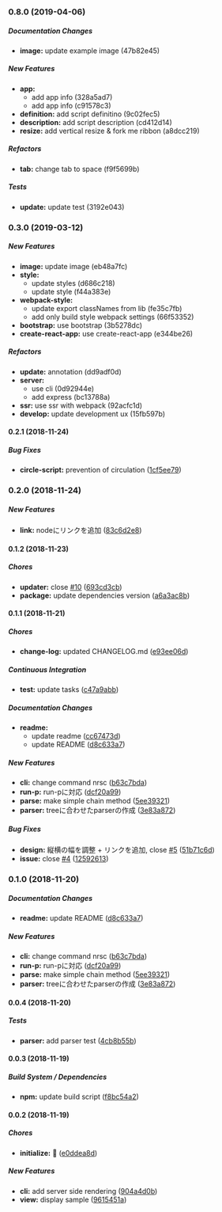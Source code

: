 ### 0.8.0 (2019-04-06)

##### Documentation Changes

* **image:**  update example image (47b82e45)

##### New Features

* **app:**
  *  add app info (328a5ad7)
  *  add app info (c91578c3)
* **definition:**  add script definitino (9c02fec5)
* **description:**  add script description (cd412d14)
* **resize:**  add vertical resize & fork me ribbon (a8dcc219)

##### Refactors

* **tab:**  change tab to space (f9f5699b)

##### Tests

* **update:**  update test (3192e043)

### 0.3.0 (2019-03-12)

##### New Features

* **image:**  update image (eb48a7fc)
* **style:**
  *  update styles (d686c218)
  *  update style (f44a383e)
* **webpack-style:**
  *  update export classNames from lib (fe35c7fb)
  *  add only build style webpack settings (66f53352)
* **bootstrap:**  use bootstrap (3b5278dc)
* **create-react-app:**  use create-react-app (e344be26)

##### Refactors

* **update:**  annotation (dd9adf0d)
* **server:**
  *  use cli (0d92944e)
  *  add express (bc13788a)
* **ssr:**  use ssr with webpack (92acfc1d)
* **develop:**  update development ux (15fb597b)

#### 0.2.1 (2018-11-24)

##### Bug Fixes

* **circle-script:**  prevention of circulation ([1cf5ee79](https://github.com/Himenon/npm-run-script-chain/commit/1cf5ee7934da009113cc5482659eb84ab67a253f))

### 0.2.0 (2018-11-24)

##### New Features

* **link:**  nodeにリンクを追加 ([83c6d2e8](https://github.com/Himenon/npm-run-script-chain/commit/83c6d2e8f7bdbdf29ef57b15c7d908b979dbe931))

#### 0.1.2 (2018-11-23)

##### Chores

* **updater:**  close [#10](https://github.com/Himenon/npm-run-script-chain/pull/10) ([693cd3cb](https://github.com/Himenon/npm-run-script-chain/commit/693cd3cb74803db42053dbc41b1abf102bbf6b26))
* **package:**  update dependencies version ([a6a3ac8b](https://github.com/Himenon/npm-run-script-chain/commit/a6a3ac8bf1793cece8fd64dd149c27b20815cbed))

#### 0.1.1 (2018-11-21)

##### Chores

* **change-log:**  updated CHANGELOG.md ([e93ee06d](https://github.com/Himenon/npm-run-script-chain/commit/e93ee06d9f086096e8d4459b6f1255b7d34ce512))

##### Continuous Integration

* **test:**  update tasks ([c47a9abb](https://github.com/Himenon/npm-run-script-chain/commit/c47a9abbda307e5ad6e31cd2287ebca9abd7940b))

##### Documentation Changes

* **readme:**
  *  update readme ([cc67473d](https://github.com/Himenon/npm-run-script-chain/commit/cc67473db23ac7b44d385b2fe4edaee94a973407))
  *  update README ([d8c633a7](https://github.com/Himenon/npm-run-script-chain/commit/d8c633a7ecc8afed690eced651ec44aa6b5d84df))

##### New Features

* **cli:**  change command nrsc ([b63c7bda](https://github.com/Himenon/npm-run-script-chain/commit/b63c7bda41ac96f425c350693e6ca6e516e3fff9))
* **run-p:**  run-pに対応 ([dcf20a99](https://github.com/Himenon/npm-run-script-chain/commit/dcf20a991750909718290b386a7af708f04914cf))
* **parse:**  make simple chain method ([5ee39321](https://github.com/Himenon/npm-run-script-chain/commit/5ee393217fd8488a97e201499c2eb6ff1d06b613))
* **parser:**  treeに合わせたparserの作成 ([3e83a872](https://github.com/Himenon/npm-run-script-chain/commit/3e83a872ad4ba9b1e4b2e6eb64e19f0ea500b7f5))

##### Bug Fixes

* **design:**  縦横の幅を調整 + リンクを追加, close [#5](https://github.com/Himenon/npm-run-script-chain/pull/5) ([51b71c6d](https://github.com/Himenon/npm-run-script-chain/commit/51b71c6d614f436f57a6914174dc299ac14949de))
* **issue:**  close [#4](https://github.com/Himenon/npm-run-script-chain/pull/4) ([12592613](https://github.com/Himenon/npm-run-script-chain/commit/125926139e0df1e0c475aa17f181c6c3c3c5ba92))

### 0.1.0 (2018-11-20)

##### Documentation Changes

* **readme:**  update README ([d8c633a7](https://github.com/Himenon/npm-run-script-chain/commit/d8c633a7ecc8afed690eced651ec44aa6b5d84df))

##### New Features

* **cli:**  change command nrsc ([b63c7bda](https://github.com/Himenon/npm-run-script-chain/commit/b63c7bda41ac96f425c350693e6ca6e516e3fff9))
* **run-p:**  run-pに対応 ([dcf20a99](https://github.com/Himenon/npm-run-script-chain/commit/dcf20a991750909718290b386a7af708f04914cf))
* **parse:**  make simple chain method ([5ee39321](https://github.com/Himenon/npm-run-script-chain/commit/5ee393217fd8488a97e201499c2eb6ff1d06b613))
* **parser:**  treeに合わせたparserの作成 ([3e83a872](https://github.com/Himenon/npm-run-script-chain/commit/3e83a872ad4ba9b1e4b2e6eb64e19f0ea500b7f5))

#### 0.0.4 (2018-11-20)

##### Tests

* **parser:**  add parser test ([4cb8b55b](https://github.com/Himenon/npm-run-script-chain/commit/4cb8b55b5f69ba4af039486a4d56cb3ef57720c3))

#### 0.0.3 (2018-11-19)

##### Build System / Dependencies

* **npm:**  update build script ([f8bc54a2](https://github.com/Himenon/npm-run-script-chain/commit/f8bc54a2d6680aa8fd8c6d0be1a2ebb24d2f54c1))

#### 0.0.2 (2018-11-19)

##### Chores

* **initialize:**  🎉 ([e0ddea8d](https://github.com/Himenon/npm-run-script-chain/commit/e0ddea8d83d76def11b1be72fcb92ca2b2c8ec01))

##### New Features

* **cli:**  add server side rendering ([904a4d0b](https://github.com/Himenon/npm-run-script-chain/commit/904a4d0b3d14322bb3813e0d9022952c8ae6220b))
* **view:**  display sample ([9615451a](https://github.com/Himenon/npm-run-script-chain/commit/9615451a8c66e6dc1ad4d2526d1e95dae2b66276))

